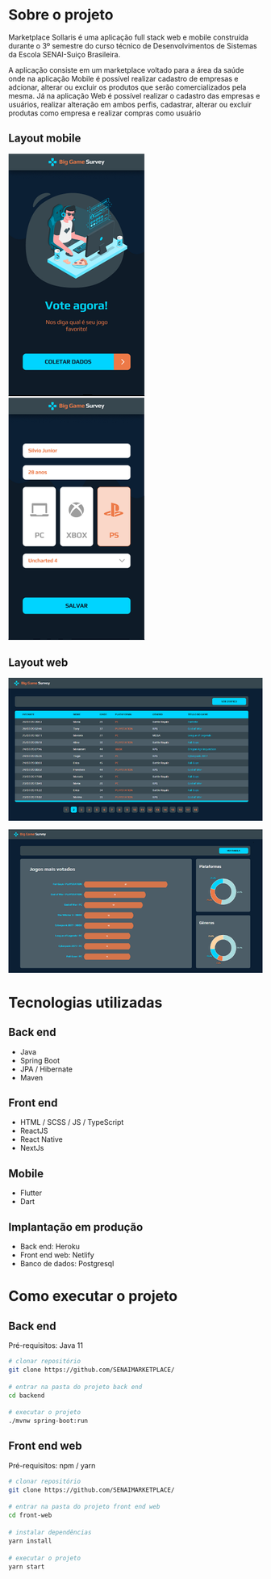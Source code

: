 # Sobre o projeto

Marketplace Sollaris é uma aplicação full stack web e mobile construída durante o 3º semestre do curso técnico de Desenvolvimentos de Sistemas da Escola SENAI-Suiço Brasileira.

A aplicação consiste em um marketplace voltado para a área da saúde onde na aplicação Mobile é possível realizar cadastro de empresas e adcionar, alterar ou excluir os produtos que serão comercializados pela mesma. Já na aplicação Web é possível realizar o cadastro das empresas e usuários, realizar alteração em ambos perfis, cadastrar, alterar ou excluir produtas como empresa e realizar compras como usuário

## Layout mobile
![Mobile 1](https://github.com/acenelio/assets/raw/main/sds1/mobile1.png) ![Mobile 2](https://github.com/acenelio/assets/raw/main/sds1/mobile2.png)

## Layout web
![Web 1](https://github.com/acenelio/assets/raw/main/sds1/web1.png)

![Web 2](https://github.com/acenelio/assets/raw/main/sds1/web2.png)

# Tecnologias utilizadas
## Back end
- Java
- Spring Boot
- JPA / Hibernate
- Maven
## Front end
- HTML / SCSS / JS / TypeScript
- ReactJS
- React Native
- NextJs
## Mobile
- Flutter
- Dart
## Implantação em produção
- Back end: Heroku
- Front end web: Netlify
- Banco de dados: Postgresql

# Como executar o projeto

## Back end
Pré-requisitos: Java 11

```bash
# clonar repositório
git clone https://github.com/SENAIMARKETPLACE/

# entrar na pasta do projeto back end
cd backend

# executar o projeto
./mvnw spring-boot:run
```

## Front end web
Pré-requisitos: npm / yarn

```bash
# clonar repositório
git clone https://github.com/SENAIMARKETPLACE/

# entrar na pasta do projeto front end web
cd front-web

# instalar dependências
yarn install

# executar o projeto
yarn start
```



